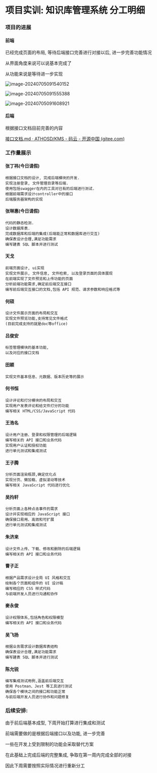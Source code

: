 # 项目实训: 知识库管理系统 分工明细



### 项目的进展

#### 前端

已经完成页面的布局, 等待后端接口完善进行对接以后, 进一步完善功能情况

从界面角度来说可以说基本完成了

从功能来说是等待进一步实现

![image-20240705091540152](C:\Users\98175\AppData\Roaming\Typora\typora-user-images\image-20240705091540152.png)

![image-20240705091555388](C:\Users\98175\AppData\Roaming\Typora\typora-user-images\image-20240705091555388.png)

![image-20240705091608921](C:\Users\98175\AppData\Roaming\Typora\typora-user-images\image-20240705091608921.png)





#### 后端

根据接口文档目前完善的内容

[接口文档.md · ATHOSD/KMS - 码云 - 开源中国 (gitee.com)](https://gitee.com/athosd/kms/blob/master/接口文档.md)





### 工作量展示

#### 张丁祎(今日请假)

```
根据接口文档的设计, 完成后端模块的开发.
实现注册登录, 文件管理目录等后端.
使用包括swagger在内的工具对已有的后端进行测试.
根据前端需求设计controller中的接口
后端服务器架构的实现
```



#### 张琳惠(今日请假)

```
代码的静态检测.
设计数据库表.
完成数据库和后端的集成(后端能正常和数据库进行交互)
确保表设计合理,满足功能需求
编写建表 SQL 脚本并进行测试
```



#### 天戈

```
前端页面设计, ui实现
实现文件展示, 文件信息, 文件检索, 以及登录页面的具体展现
在前端实现了文件预览和上传功能的页面
分析前端功能需求,确定前后端交互接口
编写前后端交互接口的文档,包括 API 规范、请求参数和响应格式等
```



#### 何硕

```
设计文件展示页面的布局和交互
实现文件预览功能,支持常见文件格式
(目前完成支持的就是doc等office)
```



#### 吕俊安

```
标签管理模块的基本功能, 
以及对应的接口文档
```



#### 田颖

```
实现文件基本信息、元数据、版本历史等的展示
```



#### 何书恒

```
设计评论和打分模块的布局和交互
实现用户发表评论和给文件打分的功能
编写相关 HTML/CSS/JavaScript 代码
```



#### 王浩名

```
设计用户注册、登录和权限管理的后端逻辑
编写相关的 API 接口和业务代码
实现用户认证和授权功能
进行单元测试和集成测试
```



#### 王子腾

```
分析页面渲染瓶颈,确定优化点
实现分页、懒加载、虚拟滚动等技术
编写相关 JavaScript 代码进行优化
```



#### 吴抣轩

```
分析页面上各种点击事件的需求
设计并实现相应的 JavaScript 接口
确保接口易用、高效和可扩展
进行单元测试和集成测试
```



#### 朱济来

```
设计文件上传、下载、修改和删除的后端逻辑
编写相关的 API 接口和业务代码
```



#### 曹子正

```
根据产品需求设计全局 UI 风格和交互
绘制各个页面和组件的 UI 设计稿
编写相应的 CSS 样式代码
与前端开发人员进行沟通和协作
```



#### 麥永俊

```
设计权限体系,包括角色和权限模型
编写相关的 API 接口和业务代码
```



#### 吴飞扬

```
根据业务需求设计数据库表结构
确保表设计合理,满足功能需求
编写建表 SQL 脚本并进行测试
```



#### 陈允锐

```
编写集成测试用例,涵盖前后端交互
使用 Postman、Jest 等工具进行测试
确保各个模块之间的接口和功能正常
与前后端开发人员进行协作和问题修复
```





### 后续安排:

由于前后端基本成型, 下周开始打算进行集成和测试

前端需要做的是根据后端接口以及功能, 进一步完善

一些在开发上受到限制的功能会采取替代方案

在此基础上完成后端的完整集成, 争取在第一周内完成全部的对接

因此下周需要按照实际情况进行重新分工